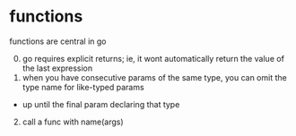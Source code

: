 # functions

functions are central in go

0. go requires explicit returns; ie, it wont automatically return the value of the last expression
1. when you have consecutive params of the same type, you can omit the type name for like-typed params
- up until the final param declaring that type
2. call a func with name(args)
